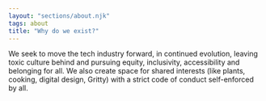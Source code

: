 ```yaml
---
layout: "sections/about.njk"
tags: about
title: "Why do we exist?"
---
```


We seek to move the tech industry forward, in continued evolution, leaving toxic culture behind and pursuing equity, inclusivity, accessibility and belonging for all. We also create space for shared interests (like plants, cooking, digital design, Gritty) with a strict code of conduct self-enforced by all.
